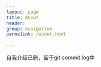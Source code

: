 ```yaml
---
layout: page
title: About
header: 
group: navigation
permalink: /about.html

---
```


<style type="text/css">

code {
  font-family: Monaco,Menlo,Consolas,"Courier New",monospace;
}

.intro {
  color: #000000;
  margin: 0;
  font-family: Palatino, Garamond, Simhei, Verdana, Tahoma;
  font-size: 16px;
  margin: 
}

</style>

自我介绍已删，留于git commit log中
